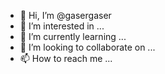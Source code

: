 - 👋 Hi, I’m @gasergaser
- 👀 I’m interested in ...
- 🌱 I’m currently learning ...
- 💞️ I’m looking to collaborate on ...
- 📫 How to reach me ...

<!---
gasergaser/gasergaser is a ✨ special ✨ repository because its `README.md` (this file) appears on your GitHub profile.
You can click the Preview link to take a look at your changes.
--->
